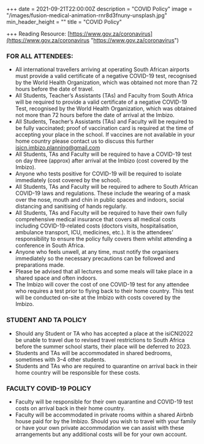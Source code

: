 +++
date = 2021-09-21T22:00:00Z
description = "COVID Policy"
image = "/images/fusion-medical-animation-rnr8d3fnuny-unsplash.jpg"
min_header_height = ""
title = "COVID Policy"

+++
Reading Resource: [https://www.gov.za/coronavirus](https://www.gov.za/coronavirus "https://www.gov.za/coronavirus")

### **FOR ALL ATTENDEES:**

* All international travellers arriving at operating South African airports must provide a valid certificate of a negative COVID-19 test, recognised by the World Health Organization, which was obtained not more than 72 hours before the date of travel.
* All Students, Teacher’s Assistants (TAs) and Faculty from South Africa will be required to provide a valid certificate of a negative COVID-19 Test, recognised by the World Health Organization, which was obtained not more than 72 hours before the date of arrival at the Imbizo.
* All Students, Teacher’s Assistants (TAs) and Faculty will be required to be fully vaccinated; proof of vaccination card is required at the time of accepting your place in the school. If vaccines are not available in your home country please contact us to discuss this further [isicn.imbizo.planning@gmail.com](mailto:isicn.imbizo.planning@gmail.com)
* All Students, TAs and Faculty will be required to have a COVID-19 test on day three (approx) after arrival at the Imbizo (cost covered by the Imbizo).
* Anyone who tests positive for COVID-19 will be required to isolate immediately (cost covered by the school).
* All Students, TAs and Faculty will be required to adhere to South African COVID-19 laws and regulations. These include the wearing of a mask over the nose, mouth and chin in public spaces and indoors, social distancing and sanitising of hands regularly.
* All Students, TAs and Faculty will be required to have their own fully comprehensive medical insurance that covers all medical costs including COVID-19-related costs (doctors visits, hospitalisation, ambulance transport, ICU, medicines, etc.). It is the attendees’ responsibility to ensure the policy fully covers them whilst attending a conference in South Africa.
* Anyone who feels unwell, at any time, must notify the organisers immediately so the necessary precautions can be followed and preparations made.
* Please be advised that all lectures and some meals will take place in a shared space and often indoors.
* The Imbizo will cover the cost of one COVID-19 test for any attendee who requires a test prior to flying back to their home country. This test will be conducted on-site at the Imbizo with costs covered by the Imbizo.

### **STUDENT AND TA POLICY**

* Should any Student or TA who has accepted a place at the isiCNI2022 be unable to travel due to revised travel restrictions to South Africa before the summer school starts, their place will be deferred to 2023.
* Students and TAs will be accommodated in shared bedrooms, sometimes with 3–4 other students.
* Students and TAs who are required to quarantine on arrival back in their home country will be responsible for these costs.

### **FACULTY COVID-19 POLICY**

* Faculty will be responsible for their own quarantine and COVID-19 test costs on arrival back in their home country.
* Faculty will be accommodated in private rooms within a shared Airbnb house paid for by the Imbizo. Should you wish to travel with your family or have your own private accommodation we can assist with these arrangements but any additional costs will be for your own account.